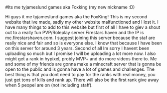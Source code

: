 #Its me tyjameslund games aka Foxking (my new nickname :D)

<p> Hi guys it me tyjameslund games aka the FoxKing! 
This is my second website that ive made, sadly my other website malfunctioned and I lost it. I have many things to add to this
website but first of all I have to giev a shout out to a really fun PVP/Roleplay server Firestars haven and the IP is mc.firestarshaven.com.
I suggest joining this server because the staf are really nice and fair and so is everyone else. I know that because I have been on this server for
around 3 years. Second of all Im sorry I havent been uploading so much but I promise I will be uploading a lot more now. I also might get a rank
in hypixel, probly MVP+ and do more videos there to. Me and some of my friends are gonna make a minecraft server that is gonna be open
to the public and is gonna have a lot of games and challenges. The best thing is that you dont need to pay for the ranks with
real money, you just get tons of kills and rank up. There will also be the first rank give away when 5 peopel are on (not including staff). </p>
